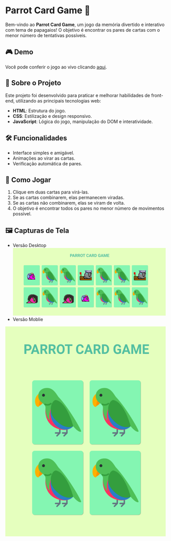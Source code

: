 # Parrot Card Game 🦜

Bem-vindo ao **Parrot Card Game**, um jogo da memória divertido e interativo com tema de papagaios! O objetivo é encontrar os pares de cartas com o menor número de tentativas possíveis.

## 🎮 Demo

Você pode conferir o jogo ao vivo clicando [aqui](https://yurenathan.github.io/parrot-card-game/).

## 📜 Sobre o Projeto

Este projeto foi desenvolvido para praticar e melhorar habilidades de front-end, utilizando as principais tecnologias web:

- **HTML**: Estrutura do jogo.
- **CSS**: Estilização e design responsivo.
- **JavaScript**: Lógica do jogo, manipulação do DOM e interatividade.

## 🛠️ Funcionalidades

- Interface simples e amigável.
- Animações ao virar as cartas.
- Verificação automática de pares.

## 🚀 Como Jogar

1. Clique em duas cartas para virá-las.
2. Se as cartas combinarem, elas permanecem viradas.
3. Se as cartas não combinarem, elas se viram de volta.
4. O objetivo é encontrar todos os pares no menor número de movimentos possível.

## 🖼️ Capturas de Tela
- Versão Desktop
![Screenshot do Jogo](./images/desktop.png)
- Versão Moblie

![Screenshot do Jogo](./images/moblie.png)
